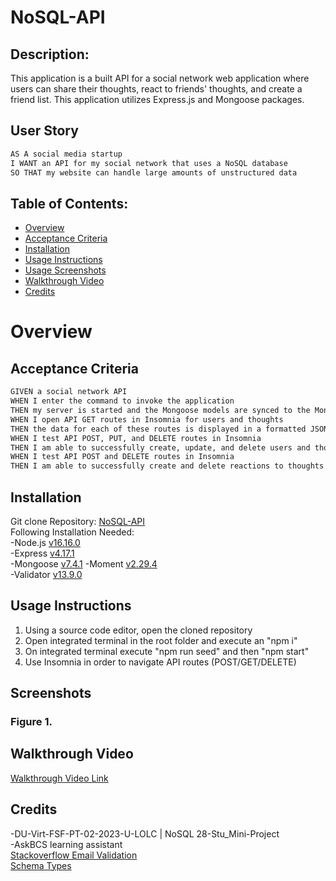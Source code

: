 # NoSQL-API
  
## Description:
This application is a built API for a social network web application where users can share their thoughts, react to friends' thoughts, and create a friend list. This application utilizes Express.js and Mongoose packages. 

## User Story
```md
AS A social media startup
I WANT an API for my social network that uses a NoSQL database
SO THAT my website can handle large amounts of unstructured data
```

## Table of Contents:
- [Overview](#Overview)
- [Acceptance Criteria](#acceptance-criteria)
- [Installation](#installation)
- [Usage Instructions](#usage-instructions) 
- [Usage Screenshots](#screenshots)
- [Walkthrough Video](#walkthrough-video)
- [Credits](#credits)  

# Overview

## Acceptance Criteria
```md
GIVEN a social network API
WHEN I enter the command to invoke the application
THEN my server is started and the Mongoose models are synced to the MongoDB database
WHEN I open API GET routes in Insomnia for users and thoughts
THEN the data for each of these routes is displayed in a formatted JSON
WHEN I test API POST, PUT, and DELETE routes in Insomnia
THEN I am able to successfully create, update, and delete users and thoughts in my database
WHEN I test API POST and DELETE routes in Insomnia
THEN I am able to successfully create and delete reactions to thoughts and add and remove friends to a user’s friend list
```

## Installation
Git clone Repository: [NoSQL-API](https://github.com/RyanSKang/NoSQL-API)  
Following Installation Needed:  
    -Node.js [v16.16.0](https://nodejs.org/en/blog/release/v16.16.0)   
    -Express [v4.17.1](https://www.npmjs.com/package/express/v/4.17.1)  
    -Mongoose [v7.4.1](https://www.npmjs.com/package/mongoose/v/7.4.1)
    -Moment [v2.29.4](https://www.npmjs.com/package/moment)  
    -Validator [v13.9.0](https://www.npmjs.com/package/validator)
   

## Usage Instructions
1. Using a source code editor, open the cloned repository
2. Open integrated terminal in the root folder and execute an "npm i"  
3. On integrated terminal execute "npm run seed" and then "npm start"
4. Use Insomnia in order to navigate API routes (POST/GET/DELETE)
  

## Screenshots
### Figure 1. 


## Walkthrough Video

<a href=""> Walkthrough Video Link </a>

## Credits
-DU-Virt-FSF-PT-02-2023-U-LOLC | NoSQL 28-Stu_Mini-Project  
-AskBCS learning assistant  
<a href="https://stackoverflow.com/questions/18022365/mongoose-validate-email-syntax">Stackoverflow Email Validation</a>  
<a href="https://mongoosejs.com/docs/schematypes.html">Schema Types</a>
